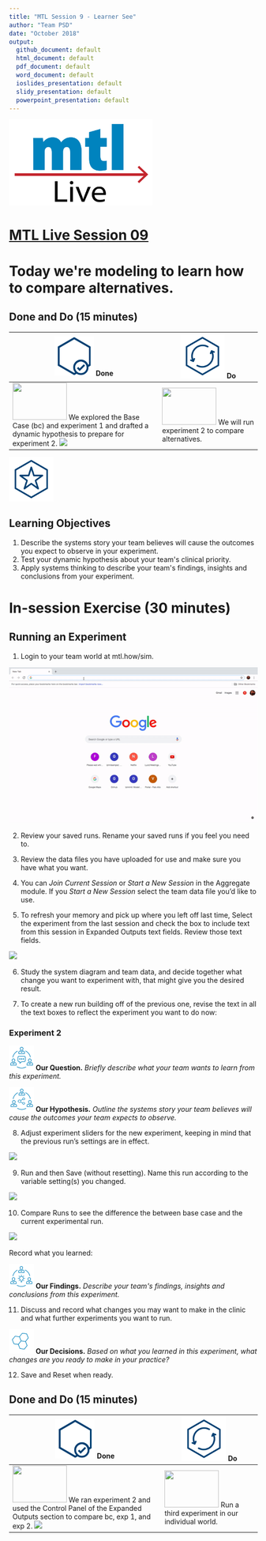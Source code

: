 ```yaml
---
title: "MTL Session 9 - Learner See"
author: "Team PSD"
date: "October 2018"
output: 
  github_document: default
  html_document: default
  pdf_document: default
  word_document: default
  ioslides_presentation: default
  slidy_presentation: default
  powerpoint_presentation: default
---
```


<img src = "https://github.com/lzim/teampsd/blob/master/resources/logos/mtl_live_sq_sm.png"
     height = "175" width = "290">  

# [MTL Live Session 09](https://github.com/lzim/teampsd/blob/master/mtl_facilitate_workgroup/mtl_live_guide/mtl_live_session09_see.Rmd "MTL Live Session 09")

# Today we're modeling to learn how to compare alternatives.

## Done and Do (15 minutes)
<!-- Do/Done Tables -->
| <img src = "https://github.com/lzim/teampsd/blob/master/resources/icons/done.png" height = "80" width = "80"> **Done** | <img src = "https://github.com/lzim/teampsd/blob/master/resources/icons/do.png" height = "90" width = "90"> **Do** |
| --- | --- | 
| [<img src = "https://raw.githubusercontent.com/lzim/teampsd/master/resources/logos/mtl_how_sim.png" height = "75" width = "110">](http://mtl.how/sim) We explored the Base Case (bc) and experiment 1 and drafted a dynamic hypothesis to prepare for experiment 2. ![](https://raw.githubusercontent.com/lzim/teampsd/master/resources/gifs/sim_ui_text_fields.gif)| [<img src = "https://raw.githubusercontent.com/lzim/teampsd/master/resources/logos/mtl_how_sim.png" height = "75" width = "110">](http://mtl.how/sim) We will run experiment 2 to compare alternatives.| 


<!-- Learning Objectives Icon --> 
<img src = "https://github.com/lzim/teampsd/blob/master/resources/icons/learning_objectives.png" height = "90" width = "90" style ="display: inline-block"/> 

## Learning Objectives

1. Describe the systems story your team believes will cause the outcomes you expect to observe in your experiment.
2. Test your dynamic hypothesis about your team's clinical priority.
3. Apply systems thinking to describe your team's findings, insights and conclusions from your experiment.

# In-session Exercise (30 minutes)

## Running an Experiment

1.	Login to your team world at mtl.how/sim.

![](https://raw.githubusercontent.com/lzim/teampsd/master/resources/gifs/sim_ui_1.gif)

2.	Review your saved runs. Rename your saved runs if you feel you need to.

3.	Review the data files you have uploaded for use and make sure you have what you want.

4.	You can *Join Current Session* or *Start a New Session* in the Aggregate module. If you *Start a New Session* select the team data file you’d like to use.

5.	To refresh your memory and pick up where you left off last time, Select the experiment from the last session and check the box to include text from this session in Expanded Outputs text fields. Review those text fields.

![](https://raw.githubusercontent.com/lzim/teampsd/master/resources/gifs/sim_ui_compare_alt.gif)

6.	Study the system diagram and team data, and decide together what change you want to experiment with, that might give you the desired result.

7.	To create a new run building off of the previous one, revise the text in all the text boxes to reflect the experiment you want to do now: 

### Experiment 2
[<img src = "https://raw.githubusercontent.com/lzim/teampsd/master/resources/icons/mtl_question.png" height = "50" width = "50" style = "display: inline-block"/>](http://mtl.how/sim) **Our Question.** *Briefly describe what your team wants to learn from this experiment.* 

[<img src = "https://raw.githubusercontent.com/lzim/teampsd/master/resources/icons/mtl_hypothesis.png" height = "50" width = "50" style = "display: inline-block"/>](http://mtl.how/sim) **Our Hypothesis.** *Outline the systems story your team believes will cause the outcomes your team expects to observe.*

8.	Adjust experiment sliders for the new experiment, keeping in mind that the previous run’s settings are in effect.

![](https://raw.githubusercontent.com/lzim/teampsd/master/resources/gifs/sim_ui_adjust_sliders.gif)

9.	Run and then Save (without resetting). Name this run according to the variable setting(s) you changed.

![](https://raw.githubusercontent.com/lzim/teampsd/master/resources/gifs/sim_ui_save_exp.gif)

10.	Compare Runs to see the difference the between base case and the current experimental run.

![](https://raw.githubusercontent.com/lzim/teampsd/master/resources/gifs/sim_ui_results_dash.gif)

Record what you learned:

[<img src = "https://raw.githubusercontent.com/lzim/teampsd/master/resources/icons/mtl_findings.png" height = "50" width = "50" style = "display: inline-block"/>](http://mtl.how/sim) **Our Findings.** *Describe your team's findings, insights and conclusions from this experiment.*  

11.	Discuss and record what changes you may want to make in the clinic and what further experiments you want to run. 

[<img src = "https://raw.githubusercontent.com/lzim/teampsd/master/resources/icons/mtl_decisions.png" height = "50" width = "50" style = "display: inline-block"/>](http://mtl.how/sim) **Our Decisions.** *Based on what you learned in this experiment, what changes are you ready to make in your practice?*  

12. Save and Reset when ready.
 
## Done and Do (15 minutes)
<!-- Do/Done Tables -->
| <img src = "https://github.com/lzim/teampsd/blob/master/resources/icons/done.png" height = "80" width = "80"> **Done** | <img src = "https://github.com/lzim/teampsd/blob/master/resources/icons/do.png" height = "90" width = "90"> **Do** |
| --- | --- | 
| [<img src = "https://raw.githubusercontent.com/lzim/teampsd/master/resources/logos/mtl_how_sim.png" height = "75" width = "110">](http://mtl.how/sim) We ran experiment 2 and used the Control Panel of the Expanded Outputs section to compare bc, exp 1, and exp 2. ![](https://raw.githubusercontent.com/lzim/teampsd/master/resources/gifs/sim_ui_results_dash.gif)| [<img src = "https://raw.githubusercontent.com/lzim/teampsd/master/resources/logos/mtl_how_sim.png" height = "75" width = "110">](http://mtl.how/sim) Run a third experiment in our individual world. |
